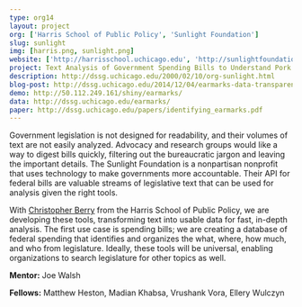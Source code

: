 ```yaml
---
type: org14
layout: project
org: ['Harris School of Public Policy', 'Sunlight Foundation']
slug: sunlight
img: [harris.png, sunlight.png]
website: ['http://harrisschool.uchicago.edu', 'http://sunlightfoundation.com']
project: Text Analysis of Government Spending Bills to Understand Pork Spending
description: http://dssg.uchicago.edu/2000/02/10/org-sunlight.html
blog-post: http://dssg.uchicago.edu/2014/12/04/earmarks-data-transparent-government.html
demo: http://50.112.249.161/shiny/earmarks/
data: http://dssg.uchicago.edu/earmarks/
paper: http://dssg.uchicago.edu/papers/identifying_earmarks.pdf
---
```


<p>Government legislation is not designed for readability, and their volumes of text are not easily analyzed. Advocacy and research groups would like a way to digest bills quickly, filtering out the bureaucratic jargon and leaving the important details. The Sunlight Foundation is a nonpartisan nonprofit that uses technology to make governments more accountable. Their API for federal bills are valuable streams of legislative text that can be used for analysis given the right tools.

<p>With <a href="http://harrisschool.uchicago.edu/directory/faculty/christopher_berry">Christopher Berry</a> from the Harris School of Public Policy, we are developing these tools, transforming text into usable data for fast, in-depth analysis. The first use case is spending bills; we are creating a database of federal spending that identifies and organizes the what, where, how much, and who from legislature. Ideally, these tools will be universal, enabling organizations to search legislature for other topics as well.

<p><b>Mentor:</b> Joe Walsh

<p><b>Fellows:</b> Matthew Heston, Madian Khabsa, Vrushank Vora, Ellery Wulczyn
